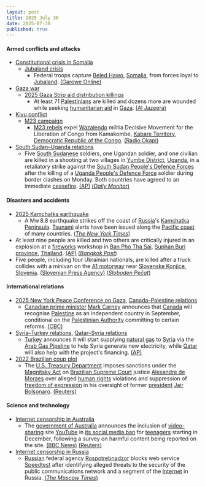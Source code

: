 ```yaml
---
layout: post
title: 2025 July 30
date: 2025-07-30
published: true
---
```



#### Armed conflicts and attacks

* [Constitutional crisis in Somalia](https://en.wikipedia.org/wiki/Constitutional_crisis_in_Somalia "Constitutional crisis in Somalia")
  * [Jubaland crisis](https://en.wikipedia.org/wiki/Jubaland_crisis "Jubaland crisis")
    * Federal troops capture [Beled Hawo](https://en.wikipedia.org/wiki/Beled_Hawo "Beled Hawo"), [Somalia](https://en.wikipedia.org/wiki/Somalia "Somalia"), from forces loyal to [Jubaland](https://en.wikipedia.org/wiki/Jubaland "Jubaland"). [(Garowe Online)](https://www.garoweonline.com/en/news/somalia/federal-forces-seize-beled-hawo-from-jubaland-escalating-somalia-s-internal-power-struggle)
* [Gaza war](https://en.wikipedia.org/wiki/Gaza_war "Gaza war")
  * [2025 Gaza Strip aid distribution killings](https://en.wikipedia.org/wiki/2025_Gaza_Strip_aid_distribution_killings "2025 Gaza Strip aid distribution killings")
    * At least 71 [Palestinians](https://en.wikipedia.org/wiki/Palestinians "Palestinians") are killed and dozens more are wounded while seeking [humanitarian aid](https://en.wikipedia.org/wiki/Humanitarian_aid "Humanitarian aid") in [Gaza](https://en.wikipedia.org/wiki/Gaza_Strip "Gaza Strip"). [(Al Jazeera)](https://www.aljazeera.com/news/2025/7/30/more-than-70-aid-seekers-killed-as-starvation-worsens-in-gaza)
* [Kivu conflict](https://en.wikipedia.org/wiki/Kivu_conflict "Kivu conflict")
  * [M23 campaign](https://en.wikipedia.org/wiki/M23_campaign_%282022%E2%80%93present%29 "M23 campaign (2022–present)")
    * [M23 rebels](https://en.wikipedia.org/wiki/March_23_Movement "March 23 Movement") expel [Wazalendo](https://en.wikipedia.org/wiki/Wazalendo "Wazalendo") militia Decisive Movement for the Liberation of Congo from Kamakombe, [Kabare Territory](https://en.wikipedia.org/wiki/Kabare_Territory "Kabare Territory"), [Democratic Republic of the Congo](https://en.wikipedia.org/wiki/Democratic_Republic_of_the_Congo "Democratic Republic of the Congo"). [(Radio Okapi)](https://www.radiookapi.net/2025/07/30/actualite/securite/sud-kivu-affrontements-entre-la-coalition-m23-afc-rdf-et-les-wazalendo)
* [South Sudan–Uganda relations](https://en.wikipedia.org/wiki/South_Sudan%E2%80%93Uganda_relations "South Sudan–Uganda relations")
  * Five [South Sudanese](https://en.wikipedia.org/wiki/South_Sudan "South Sudan") soldiers, one Ugandan soldier, and one civilian are killed in a shooting at two villages in [Yumbe District](https://en.wikipedia.org/wiki/Yumbe_District "Yumbe District"), [Uganda](https://en.wikipedia.org/wiki/Uganda "Uganda"), in a retaliatory strike against the [South Sudan People's Defence Forces](https://en.wikipedia.org/wiki/South_Sudan_People%27s_Defence_Forces "South Sudan People's Defence Forces") after the killing of a [Uganda People's Defence Force](https://en.wikipedia.org/wiki/Uganda_People%27s_Defence_Force "Uganda People's Defence Force") soldier during border clashes on Monday. Both countries have agreed to an immediate [ceasefire](https://en.wikipedia.org/wiki/Ceasefire "Ceasefire"). [(AP)](https://apnews.com/article/uganda-south-sudan-border-military-clash-6a7b0cec647c4c02d3724c45d213fcaf) [(*Daily Monitor*)](https://www.monitor.co.ug/uganda/news/national/updf-sspdf-fierce-fighting-leaves-seven-dead-yumbe-5137740)

#### Disasters and accidents

* [2025 Kamchatka earthquake](https://en.wikipedia.org/wiki/2025_Kamchatka_earthquake "2025 Kamchatka earthquake")
  * A Mw 8.8 earthquake strikes off the coast of [Russia](https://en.wikipedia.org/wiki/Russia "Russia")'s [Kamchatka Peninsula](https://en.wikipedia.org/wiki/Kamchatka_Peninsula "Kamchatka Peninsula"). [Tsunami](https://en.wikipedia.org/wiki/Tsunami "Tsunami") alerts have been issued along the [Pacific coast](https://en.wikipedia.org/wiki/Pacific_coast "Pacific coast") of many countries. [(*The New York Times*)](https://www.nytimes.com/2025/07/29/world/japan-earthquake-tsunami-north-pacific-ocean.html)
* At least nine people are killed and two others are critically injured in an explosion at a [fireworks](https://en.wikipedia.org/wiki/Fireworks "Fireworks") workshop in [Ban Pho Tha Sai](https://en.wikipedia.org/wiki/Mueang_Suphan_Buri_district "Mueang Suphan Buri district"), [Suphan Buri province](https://en.wikipedia.org/wiki/Suphan_Buri_province "Suphan Buri province"), [Thailand](https://en.wikipedia.org/wiki/Thailand "Thailand"). [(AP)](https://apnews.com/article/fireworks-workshop-explosion-suphan-buri-01990024fcc9690dc8c6af58b784b0f0) [(*Bangkok Post*)](https://www.bangkokpost.com/thailand/general/3078330/killing)
* Five people, including four Ukrainian nationals, are killed after a truck collides with a minivan on the [A1 motorway](https://en.wikipedia.org/wiki/A1_motorway_%28Slovenia%29 "A1 motorway (Slovenia)") near [Slovenske Konjice](https://en.wikipedia.org/wiki/Slovenske_Konjice "Slovenske Konjice"), [Slovenia](https://en.wikipedia.org/wiki/Slovenia "Slovenia"). [(Slovenian Press Agency)](https://english.sta.si/3452413/five-foreigners-killed-in-car-crash-on-stajerska-motorway) [(*Sloboden Pečat*)](https://www.slobodenpecat.mk/en/slovenija-pet-lica-zaginaa-vo-straotna-soobrakjajna-nesrekja-na-avtopatot-shtaerska/)

#### International relations

* [2025 New York Peace Conference on Gaza](https://en.wikipedia.org/wiki/2025_New_York_Peace_Conference_on_Gaza "2025 New York Peace Conference on Gaza"), [Canada–Palestine relations](https://en.wikipedia.org/wiki/Canada%E2%80%93Palestine_relations "Canada–Palestine relations")
  * [Canadian prime minister](https://en.wikipedia.org/wiki/Prime_Minister_of_Canada "Prime Minister of Canada") [Mark Carney](https://en.wikipedia.org/wiki/Mark_Carney "Mark Carney") announces that [Canada](https://en.wikipedia.org/wiki/Canada "Canada") will recognise [Palestine](https://en.wikipedia.org/wiki/Palestine "Palestine") as an independent country in September, conditional on the [Palestinian Authority](https://en.wikipedia.org/wiki/Palestinian_National_Authority "Palestinian National Authority") committing to certain reforms. [(CBC)](https://www.cbc.ca/news/politics/carney-canada-recognize-palestinian-state-conditions-1.7597525)
* [Syria–Turkey relations](https://en.wikipedia.org/wiki/Syria%E2%80%93Turkey_relations "Syria–Turkey relations"), [Qatar–Syria relations](https://en.wikipedia.org/wiki/Qatar%E2%80%93Syria_relations "Qatar–Syria relations")
  * [Turkey](https://en.wikipedia.org/wiki/Turkey "Turkey") announces it will start supplying [natural gas](https://en.wikipedia.org/wiki/Natural_gas "Natural gas") to [Syria](https://en.wikipedia.org/wiki/Syria "Syria") via the [Arab Gas Pipeline](https://en.wikipedia.org/wiki/Arab_Gas_Pipeline "Arab Gas Pipeline") to help Syria generate new electricity, while [Qatar](https://en.wikipedia.org/wiki/Qatar "Qatar") will also help with the project's financing. [(AP)](https://apnews.com/article/turkey-syria-electricity-natural-gas-export-760c328b2c5b9603cc7607336864d4af)
* [2022 Brazilian coup plot](https://en.wikipedia.org/wiki/2022_Brazilian_coup_plot "2022 Brazilian coup plot")
  * The [U.S. Treasury Department](https://en.wikipedia.org/wiki/U.S._Treasury_Department "U.S. Treasury Department") imposes sanctions under the [Magnitsky Act](https://en.wikipedia.org/wiki/Magnitsky_Act "Magnitsky Act") on [Brazilian Supreme Court](https://en.wikipedia.org/wiki/Brazilian_Supreme_Court "Brazilian Supreme Court") justice [Alexandre de Moraes](https://en.wikipedia.org/wiki/Alexandre_de_Moraes "Alexandre de Moraes") over alleged [human rights](https://en.wikipedia.org/wiki/Human_rights "Human rights") violations and suppression of [freedom of expression](https://en.wikipedia.org/wiki/Freedom_of_speech "Freedom of speech") in his oversight of former [president](https://en.wikipedia.org/wiki/President_of_Brazil "President of Brazil") [Jair Bolsonaro](https://en.wikipedia.org/wiki/Jair_Bolsonaro "Jair Bolsonaro"). [(Reuters)](https://www.reuters.com/world/americas/us-imposes-sanctions-brazilian-high-court-judge-2025-07-30/)

#### Science and technology

* [Internet censorship in Australia](https://en.wikipedia.org/wiki/Internet_censorship_in_Australia "Internet censorship in Australia")
  * The [government of Australia](https://en.wikipedia.org/wiki/Government_of_Australia "Government of Australia") announces the inclusion of [video-sharing](https://en.wikipedia.org/wiki/Video-sharing "Video-sharing") site [YouTube](https://en.wikipedia.org/wiki/YouTube "YouTube") in [its social media ban](https://en.wikipedia.org/wiki/Online_Safety_Amendment "Online Safety Amendment") for [teenagers](https://en.wikipedia.org/wiki/Teenagers "Teenagers") starting in December, following a survey on harmful content being reported on the site. [(BBC News)](https://www.bbc.com/news/articles/cpv0zkxx0njo) [(Reuters)](https://www.reuters.com/legal/litigation/australia-widens-teen-social-media-ban-youtube-scraps-exemption-2025-07-29/)
* [Internet censorship in Russia](https://en.wikipedia.org/wiki/Internet_censorship_in_Russia "Internet censorship in Russia")
  * [Russian](https://en.wikipedia.org/wiki/Russia "Russia") federal agency [Rospotrebnadzor](https://en.wikipedia.org/wiki/Rospotrebnadzor "Rospotrebnadzor") blocks web service [Speedtest](https://en.wikipedia.org/wiki/Speedtest.net "Speedtest.net") after identifying alleged threats to the security of the public communications network and a segment of the [Internet](https://en.wikipedia.org/wiki/Internet "Internet") in Russia. [(*The Moscow Times*)](https://www.moscowtimes.ru/2025/07/30/vrossii-zablokirovali-servis-izmereniya-skorosti-interneta-nafone-massovih-blokirovok-a170254)
